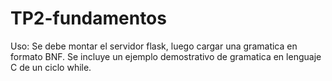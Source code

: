 # TP2-fundamentos
Uso: Se debe montar el servidor flask, luego cargar una gramatica en formato BNF.
Se incluye un ejemplo demostrativo de gramatica en lenguaje C de un ciclo while.
